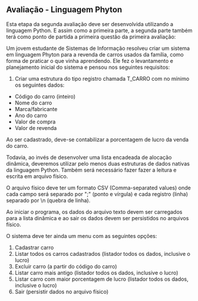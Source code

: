 ## Avaliação - Linguagem Phyton

Esta etapa da segunda avaliação deve ser desenvolvida utilizando a linguagem Python. E assim como a primeira parte, a segunda parte também terá como ponto de partida a primeira questão da primeira avaliação:

Um jovem estudante de Sistemas de Informação resolveu criar um sistema em linguagem Phyton para a revenda de carros usados da família, como forma de praticar o que vinha aprendendo.
Ele fez o levantamento e planejamento inicial do sistema e pensou nos seguintes requisitos:

1. Criar uma estrutura do tipo registro chamada T_CARRO com no mínimo os seguintes dados:
- Código do carro (inteiro)
- Nome do carro
- Marca/fabricante
- Ano do carro
- Valor de compra
- Valor de revenda

Ao ser cadastrado, deve-se contabilizar a porcentagem de lucro da venda do carro.

Todavia, ao invés de desenvolver uma lista encadeada de alocação dinâmica, deveremos utilizar pelo menos duas estruturas de dados nativas da linguagem Python. Também será necessário fazer fazer a leitura e escrita em arquivo físico.

O arquivo físico deve ter um formato CSV (Comma-separated values) onde cada campo será separado por ";" (ponto e vírgula) e cada registro (linha) separado por \n (quebra de linha).

Ao iniciar o programa, os dados do arquivo texto devem ser carregados para a lista dinâmica e ao sair os dados devem ser persistidos no arquivos físico.

O sistema deve ter ainda um menu com as seguintes opções:
1. Cadastrar carro
2. Listar todos os carros cadastrados (listador todos os dados, inclusive o lucro)
3. Excluir carro (a partir do código do carro)
4. Listar carro mais antigo (listador todos os dados, inclusive o lucro)
5. Listar carro com maior porcentagem de lucro (listador todos os dados, inclusive o lucro)
6. Sair (persistir dados no arquivo físico)